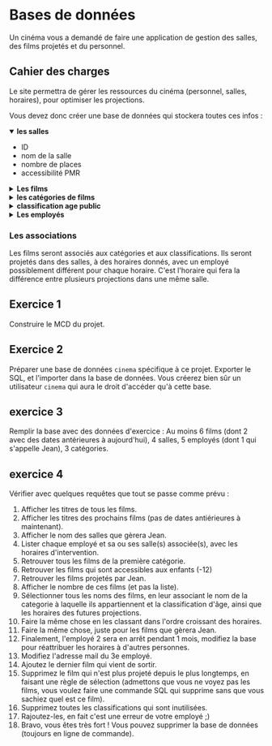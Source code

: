 # Bases de données

Un cinéma vous a demandé de faire une application de gestion des salles, des films projetés et du personnel.

## Cahier des charges
Le site permettra de gérer les ressources du cinéma (personnel, salles, horaires), pour optimiser les projections.

Vous devez donc créer une base de données qui stockera toutes ces infos :

<details open>
  <summary><b>les salles</b></summary>

  - ID
  - nom de la salle
  - nombre de places
  - accessibilité PMR
</details>

<details>
  <summary><b>Les films</b></summary>

  - ID
  - nom du film
  - url de l'affiche
  - lien du trailer
  - résumé
  - durée
  - date de sortie
</details>

<details>
  <summary><b>les catégories de films</b></summary>

  - ID
  - nom de la catégorie
  - Description
</details>

<details>
  <summary><b>classification age public</b></summary>

  - id
  - intitulé (voir ci-dessous)
  - Avertissement (peut être adjoint à n'importe quel classement) : booléen

  Les valeurs attendues seront :

    - Tous publics
    - Interdit aux moins de 12 ans
    - Interdit aux moins de 16 ans
    - Interdit aux moins de 18 ans non classé X 
    - Interdit aux moins de 18 ans classé X 
</details>

<details>
  <summary><b>Les employés</b></summary>

  - ID
  - Nom
  - Prénom
  - mail
  - téléphone
  - année d'arrivée dans le cinéma
</details>

### Les associations 
Les films seront associés aux catégories et aux classifications. 
Ils seront projetés dans des salles, à des horaires donnés, avec un employé possiblement différent pour chaque horaire. C'est l'horaire qui fera la différence entre plusieurs projections dans une même salle.

## Exercice 1
Construire le MCD du projet.

## Exercice 2
Préparer une base de données `cinema` spécifique à ce projet. Exporter le SQL, et l'importer dans la base de données. Vous créerez bien sûr un utilisateur `cinema` qui aura le droit d'accéder qu'à cette base.

## exercice 3
Remplir la base avec des données d'exercice :
  Au moins 6 films (dont 2 avec des dates antérieures à aujourd'hui), 4 salles, 5 employés (dont 1 qui s'appelle Jean), 3 catégories.

## exercice 4
Vérifier avec quelques requêtes que tout se passe comme prévu :

1. Afficher les titres de tous les films.
2. Afficher les titres des prochains films (pas de dates antiérieures à maintenant).
3. Afficher le nom des salles que gèrera Jean.
4. Lister chaque employé et sa ou ses salle(s) associée(s), avec les horaires d'intervention.
5. Retrouver tous les films de la première catégorie.
6. Retrouver les films qui sont accessibles aux enfants (-12)
7. Retrouver les films projetés par Jean.
8. Afficher le nombre de ces films (et pas la liste).
9. Sélectionner tous les noms des films, en leur associant le nom de la categorie à laquelle ils appartiennent et la classification d'âge, ainsi que les horaires des futures projections.
10. Faire la même chose en les classant dans l'ordre croissant des horaires.
11. Faire la même chose, juste pour les films que gèrera Jean.
12. Finalement, l'employé 2 sera en arrêt pendant 1 mois, modifiez la base pour réattribuer les horaires à d'autres personnes.
13. Modifiez l'adresse mail du 3e employé.
14. Ajoutez le dernier film qui vient de sortir.
15. Supprimez le film qui n'est plus projeté depuis le plus longtemps, en faisant une règle de sélection (admettons que vous ne voyez pas les films, vous voulez faire une commande SQL qui supprime sans que vous sachiez quel est ce film).
16. Supprimez toutes les classifications qui sont inutilisées.
17. Rajoutez-les, en fait c'est une erreur de votre employé ;)
18. Bravo, vous êtes très fort ! Vous pouvez supprimer la base de données (toujours en ligne de commande).